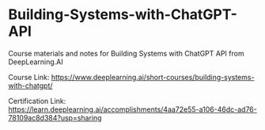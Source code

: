 # Building-Systems-with-ChatGPT-API

Course materials and notes for Building Systems with ChatGPT API from DeepLearning.AI

Course Link: https://www.deeplearning.ai/short-courses/building-systems-with-chatgpt/

Certification Link: https://learn.deeplearning.ai/accomplishments/4aa72e55-a106-46dc-ad76-78109ac8d384?usp=sharing
